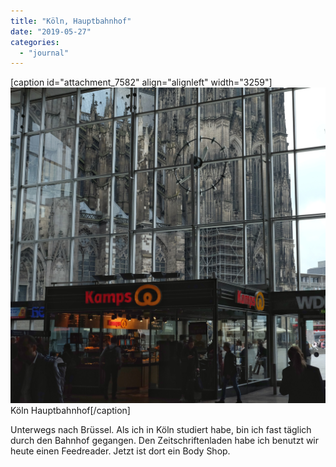```yaml
---
title: "Köln, Hauptbahnhof"
date: "2019-05-27"
categories: 
  - "journal"
---
```


\[caption id="attachment\_7582" align="alignleft" width="3259"\][![Köln Hauptbahnhof](images/2019_0527_10212300-2.jpeg)](https://wittenbrink.net/lostandfound/2019_0527_10212300-2/) Köln Hauptbahnhof\[/caption\]

Unterwegs nach Brüssel. Als ich in Köln studiert habe, bin ich fast täglich durch den Bahnhof gegangen. Den Zeitschriftenladen habe ich benutzt wir heute einen Feedreader. Jetzt ist dort ein Body Shop.

